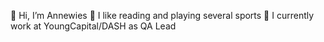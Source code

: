 👋 Hi, I’m Annewies
🏑 I like reading and playing several sports
🏢 I currently work at YoungCapital/DASH as QA Lead

<!---
annewies17/annewies17 is a ✨ special ✨ repository because its `README.md` (this file) appears on your GitHub profile.
You can click the Preview link to take a look at your changes.
--->
